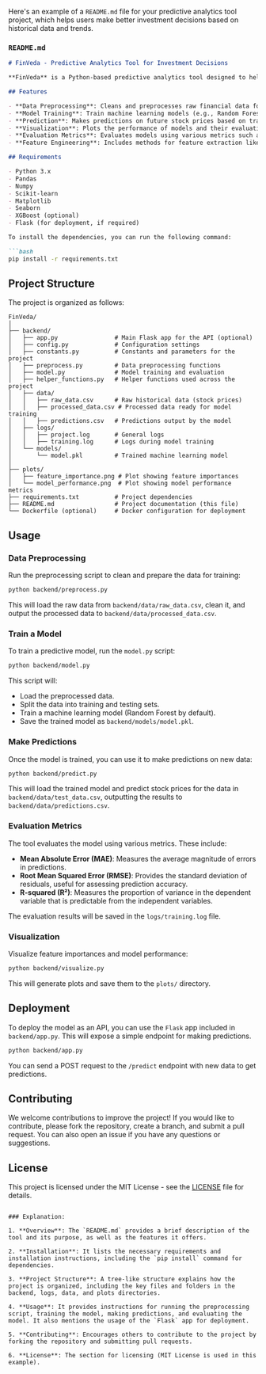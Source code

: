 Here's an example of a `README.md` file for your predictive analytics tool project, which helps users make better investment decisions based on historical data and trends.

### `README.md`

```markdown
# FinVeda - Predictive Analytics Tool for Investment Decisions

**FinVeda** is a Python-based predictive analytics tool designed to help users make better investment decisions by analyzing historical financial data and identifying trends. The tool leverages machine learning models to predict stock price movements, and provides insights on how different features impact investment decisions.

## Features

- **Data Preprocessing**: Cleans and preprocesses raw financial data for analysis.
- **Model Training**: Train machine learning models (e.g., Random Forest, XGBoost) on historical data.
- **Prediction**: Makes predictions on future stock prices based on trained models.
- **Visualization**: Plots the performance of models and their evaluation metrics.
- **Evaluation Metrics**: Evaluates models using various metrics such as MAE, RMSE, and R².
- **Feature Engineering**: Includes methods for feature extraction like logarithmic transformations, rolling averages, and percentage change.

## Requirements

- Python 3.x
- Pandas
- Numpy
- Scikit-learn
- Matplotlib
- Seaborn
- XGBoost (optional)
- Flask (for deployment, if required)

To install the dependencies, you can run the following command:

```bash
pip install -r requirements.txt
```

## Project Structure

The project is organized as follows:

```
FinVeda/
│
├── backend/
│   ├── app.py                # Main Flask app for the API (optional)
│   ├── config.py             # Configuration settings
│   ├── constants.py          # Constants and parameters for the project
│   ├── preprocess.py         # Data preprocessing functions
│   ├── model.py              # Model training and evaluation
│   ├── helper_functions.py   # Helper functions used across the project
│   ├── data/
│   │   ├── raw_data.csv      # Raw historical data (stock prices)
│   │   ├── processed_data.csv # Processed data ready for model training
│   │   ├── predictions.csv   # Predictions output by the model
│   ├── logs/
│   │   ├── project.log       # General logs
│   │   ├── training.log      # Logs during model training
│   └── models/
│       └── model.pkl         # Trained machine learning model
│
├── plots/
│   ├── feature_importance.png # Plot showing feature importances
│   └── model_performance.png  # Plot showing model performance metrics
├── requirements.txt          # Project dependencies
├── README.md                 # Project documentation (this file)
└── Dockerfile (optional)     # Docker configuration for deployment
```

## Usage

### Data Preprocessing

Run the preprocessing script to clean and prepare the data for training:

```bash
python backend/preprocess.py
```

This will load the raw data from `backend/data/raw_data.csv`, clean it, and output the processed data to `backend/data/processed_data.csv`.

### Train a Model

To train a predictive model, run the `model.py` script:

```bash
python backend/model.py
```

This script will:
- Load the preprocessed data.
- Split the data into training and testing sets.
- Train a machine learning model (Random Forest by default).
- Save the trained model as `backend/models/model.pkl`.

### Make Predictions

Once the model is trained, you can use it to make predictions on new data:

```bash
python backend/predict.py
```

This will load the trained model and predict stock prices for the data in `backend/data/test_data.csv`, outputting the results to `backend/data/predictions.csv`.

### Evaluation Metrics

The tool evaluates the model using various metrics. These include:

- **Mean Absolute Error (MAE)**: Measures the average magnitude of errors in predictions.
- **Root Mean Squared Error (RMSE)**: Provides the standard deviation of residuals, useful for assessing prediction accuracy.
- **R-squared (R²)**: Measures the proportion of variance in the dependent variable that is predictable from the independent variables.

The evaluation results will be saved in the `logs/training.log` file.

### Visualization

Visualize feature importances and model performance:

```bash
python backend/visualize.py
```

This will generate plots and save them to the `plots/` directory.

## Deployment

To deploy the model as an API, you can use the `Flask` app included in `backend/app.py`. This will expose a simple endpoint for making predictions.

```bash
python backend/app.py
```

You can send a POST request to the `/predict` endpoint with new data to get predictions.

## Contributing

We welcome contributions to improve the project! If you would like to contribute, please fork the repository, create a branch, and submit a pull request. You can also open an issue if you have any questions or suggestions.

## License

This project is licensed under the MIT License - see the [LICENSE](LICENSE) file for details.

```

### Explanation:

1. **Overview**: The `README.md` provides a brief description of the tool and its purpose, as well as the features it offers.

2. **Installation**: It lists the necessary requirements and installation instructions, including the `pip install` command for dependencies.

3. **Project Structure**: A tree-like structure explains how the project is organized, including the key files and folders in the backend, logs, data, and plots directories.

4. **Usage**: It provides instructions for running the preprocessing script, training the model, making predictions, and evaluating the model. It also mentions the usage of the `Flask` app for deployment.

5. **Contributing**: Encourages others to contribute to the project by forking the repository and submitting pull requests.

6. **License**: The section for licensing (MIT License is used in this example).